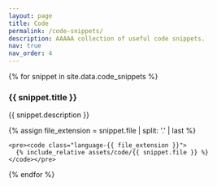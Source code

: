 ```yaml
---
layout: page
title: Code
permalink: /code-snippets/
description: AAAAA collection of useful code snippets.
nav: true
nav_order: 4
---
```


{% for snippet in site.data.code_snippets %}

  <div class="code-snippet">
    <h3>{{ snippet.title }}</h3>
    <p>{{ snippet.description }}</p>
    {% assign file_extension = snippet.file | split: '.' | last %}

    <pre><code class="language-{{ file_extension }}">
      {% include_relative assets/code/{{ snippet.file }} %}
    </code></pre>

  </div>
{% endfor %}

<!-- {% for snippet in site.data.code_snippets %}

<div class="code-snippet">
  <h3>{{ snippet.title }}</h3>
  <p>{{ snippet.description }}</p>
  <pre><code>{% include_relative assets/code/{{ snippet.file }} %}</code></pre>
</div>
{% endfor %} -->

